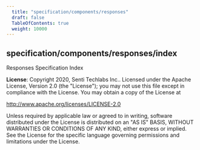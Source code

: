 ```yaml
---
  title: "specification/components/responses"
  draft: false
  TableOfContents: true
  weight: 10000
---
```

<a name="module_specification/components/responses/index"></a>

## specification/components/responses/index
Responses Specification Index

**License**: Copyright 2020, Senti Techlabs Inc..
Licensed under the Apache License, Version 2.0 (the &quot;License&quot;);
you may not use this file except in compliance with the License.
You may obtain a copy of the License at

   http://www.apache.org/licenses/LICENSE-2.0

Unless required by applicable law or agreed to in writing, software
distributed under the License is distributed on an &quot;AS IS&quot; BASIS,
WITHOUT WARRANTIES OR CONDITIONS OF ANY KIND, either express or implied.
See the License for the specific language governing permissions and
limitations under the License.  
